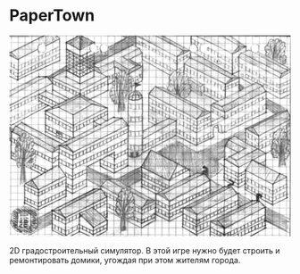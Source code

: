 # PaperTown

![art](artwork/preview.jpg)

2D градостроительный симулятор. В этой игре нужно будет строить и ремонтировать домики, угождая при этом жителям города.
